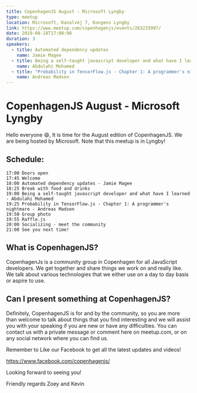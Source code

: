 ```yaml
---
title: CopenhagenJS August - Microsoft Lyngby
type: meetup
location: Microsoft, Kanalvej 7, Kongens Lyngby
link: https://www.meetup.com/copenhagenjs/events/263233997/
date: 2019-08-18T17:00:00
duration: 3
speakers:
  - title: Automated dependency updates
    name: Jamie Magee
  - title: Being a self-taught javascript developer and what have I learned
    name: Abdulahi Mohamed
  - title: "Probability in TensorFlow.js - Chapter 1: A programmer's nightmare"
    name: Andreas Madsen
---
```


# CopenhagenJS August - Microsoft Lyngby

Hello everyone 😄,
It is time for the August edition of CopenhagenJS. We are being hosted by Microsoft. Note that this meetup is in Lyngby!

## Schedule:

    17:00 Doors open
    17:45 Welcome
    18:00 Automated dependency updates - Jamie Magee
    18:25 Break with food and drinks
    19:00 Being a self-taught javascript developer and what have I learned - Abdulahi Mohamed
    19:25 Probability in TensorFlow.js - Chapter 1: A programmer's nightmare - Andreas Madsen
    19:50 Group photo
    19:55 Raffle.js
    20:00 Socializing - meet the community
    21:00 See you next time!

## What is CopenhagenJS?

CopenhagenJs is a community group in Copenhagen for all JavaScript developers. We get together and share things we work on and really like. We talk about various technologies that we either use on a day to day basis or aspire to use.

## Can I present something at CopenhagenJS?

Definitely, CopenhagenJS is for and by the community, so you are more than welcome to talk about things that you find interesting and we will assist you with your speaking if you are new or have any difficulties. You can contact us with a private message or comment here on meetup.com, or on any social network where you can find us.

Remember to Like our Facebook to get all the latest updates and videos!

https://www.facebook.com/copenhagenjs/

Looking forward to seeing you!

Friendly regards
Zoey and Kevin
